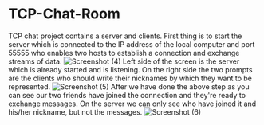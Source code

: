 # TCP-Chat-Room
TCP chat project contains a server and clients. First thing is to start the server which is connected to the IP address of the local computer and port 55555 
who enables two hosts to establish a connection and exchange streams of data.
![Screenshot (4)](https://user-images.githubusercontent.com/122024239/216836788-019eaf6b-81e5-401c-b39b-817e2b66918b.png)
Left side of the screen is the server which is already started and is listening. On the right side the two prompts are the clients who should write their nicknames by which they want to be represented.
![Screenshot (5)](https://user-images.githubusercontent.com/122024239/216836914-3f85d2a4-9790-422b-b442-31af24f63d5e.png)
After we have done the above step as you can see our two friends have joined the connection and they're ready to exchange messages. On the server we can only see who have joined it and his/her nickname, but not the messages. 
![Screenshot (6)](https://user-images.githubusercontent.com/122024239/216837690-705fe89e-15fd-46a5-9b72-d8ae3ac53ec3.png)
